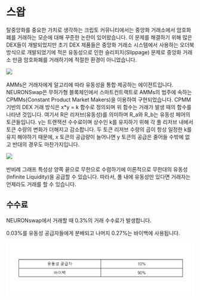 # 스왑

탈중앙화를 중요한 가치로 생각하는 크립토 커뮤니티에서는 중앙화 거래소에서 암호화폐를 거래하는 모순에 대해 꾸준한 논란이 있어왔습니다. 이 문제를 해결하기 위해 많은 DEX들이 개발되었지만 초기 DEX 제품들은 중앙화 거래소 시스템에서 사용하는 오더북 방식으로 개발되었기에 적은 유동성으로 인한 슬리피지(Slippage) 문제로 중앙화 거래소 만큼 암호화폐를 거래하기에 적절한 환경이 아니었습니다.

![](https://lh6.googleusercontent.com/1YXv1xhYRApRA7LY8aEMQ-UJc04guIYVruYr4XnKVp0KDBY\_WfiZtNJ0bxNaiLvBskNy0Ith6dv8LPx-oevL5OH7MQKN8AdUh4iAYJtZXG7YZaraEAsdbXo-IIXoHatAd5qXNWGJ)

AMMs은 거래자에게 알고리에 따라 유동성을 통합·제공하는 에이젼트입니다. NEURONSwap은 무허가형 블록체인에서 스마트컨트랙트로 AMMs의 범주에 속하는 CPMMs(Constant Product Market Makers)을 이용하여 구현되었습니다. CPMM 기반의 DEX 거래 방식은 x\*y = k 함수로 정의되며 위 함수는 거래가 발생 때의 함수를 나타낸 것입니다. 여기서 R은 리저브(유동성)를 의미하며 R\_a와 R\_b는 유동성 페어의 토큰들입니다. γ는 트랜잭션 수수료이며 상수인 k를 유지하기 위해 각 풀 리저브 내에서 토큰 수량의 변화가 더해지고 감소합니다. 두 토큰 리저브 수량의 곱이 항상 일정한 k를 유지 해야하기 때문에, x 토큰의 공급량이 늘어나면 y 토큰의 공급은 줄어들 수밖에 없고 반대의 경우도 마찬가지입니다.

![](https://lh4.googleusercontent.com/i180YraIgrbXZkAKmwla5UXsg8Td2DzbZ2nvP2vP4pQbPJB-xwBEXTysZdN6OvqOo7w-nkhsAskrM27V3spXNDlgDYusYwyv1xS68o4pF89OcZuTu7qEgMtRnhRd0RMeS4MuchiS)

반비례 그래프 특성상 양쪽 끝으로 무한으로 수렴하기에 이론적으로 무한대의 유동성(Infinite Liquidity)을 공급할 수 있습니다. 따라서, 풀 내에 유동성만 있다면 거래자는 언제라도 거래를 할 수 있습니다.

## **수수료**

NEURONswap에서 거래할 때 0.3%의 거래 수수료가 발생합니다.

0.03%를 유동성 공급자들에게 분배되고 나머지 0.27%는 바이백에 사용됩니다.

![](<../.gitbook/assets/image (2).png>)
